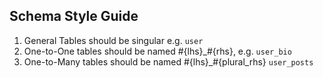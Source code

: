 Schema Style Guide 
-----------------------------

1. General Tables should be singular e.g. `user`
2. One-to-One tables should be named #{lhs}_#{rhs}, e.g. `user_bio`
3. One-to-Many tables should be named #{lhs}_#{plural_rhs} `user_posts`
